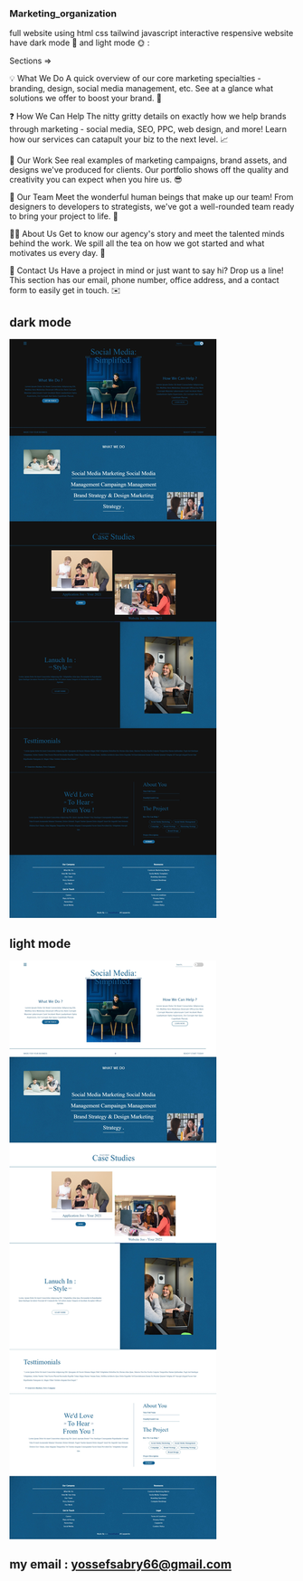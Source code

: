### Marketing_organization 

full website using html css tailwind javascript interactive respensive  website have dark mode 🌚 and light mode 🌞 :

Sections => 


💡 What We Do
A quick overview of our core marketing specialties - branding, design, social media management, etc. See at a glance what solutions we offer to boost your brand. 🚀

❓ How We Can Help
The nitty gritty details on exactly how we help brands through marketing - social media, SEO, PPC, web design, and more! Learn how our services can catapult your biz to the next level. 📈

💼 Our Work
See real examples of marketing campaigns, brand assets, and designs we've produced for clients. Our portfolio shows off the quality and creativity you can expect when you hire us. 😎

👥 Our Team
Meet the wonderful human beings that make up our team! From designers to developers to strategists, we've got a well-rounded team ready to bring your project to life. 🚀


🙋‍♀️ About Us
Get to know our agency's story and meet the talented minds behind the work. We spill all the tea on how we got started and what motivates us every day. 💪

🤝 Contact Us
Have a project in mind or just want to say hi? Drop us a line! This section has our email, phone number, office address, and a contact form to easily get in touch. ✉️

## dark mode
![dark_mode](./view%20website/view1.jpeg)
## light mode
![light_mode](./view%20website/view2.jpeg)

## my email : yossefsabry66@gmail.com